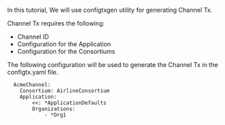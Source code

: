 
In this tutorial, We will use configtxgen utility for generating Channel Tx.

Channel Tx requires the following:
- Channel ID
- Configuration for the Application
- Configuration for the Consortiums

The following configuration will be used to generate the Channel Tx in the configtx.yaml file.
```
  AcmeChannel:
    Consortium: AirlineConsortium
    Application:
        <<: *ApplicationDefaults
        Organizations:
            - *Org1
```
